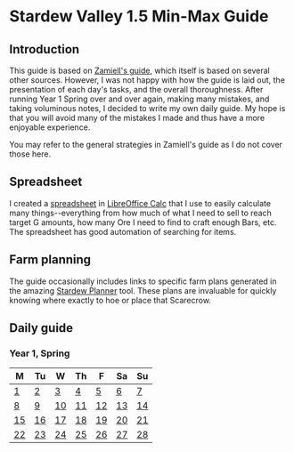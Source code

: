 # Stardew Valley 1.5 Min-Max Guide

## Introduction

This guide is based on [Zamiell's guide](https://github.com/Zamiell/stardew-valley/blob/master/Min-Max_Guide.md), which itself is based on several other sources. However, I was not happy with how the guide is laid out, the presentation of each day's tasks, and the overall thoroughness. After running Year 1 Spring over and over again, making many mistakes, and taking voluminous notes, I decided to write my own daily guide. My hope is that you will avoid many of the mistakes I made and thus have a more enjoyable experience.

You may refer to the general strategies in Zamiell's guide as I do not cover those here.

## Spreadsheet

I created a [spreadsheet](spreadsheet.md) in [LibreOffice Calc](https://www.libreoffice.org/download/download) that I use to easily calculate many things--everything from how much of what I need to sell to reach target G amounts, how many Ore I need to find to craft enough Bars, etc. The spreadsheet has good automation of searching for items.

## Farm planning

The guide occasionally includes links to specific farm plans generated in the amazing [Stardew Planner](https://stardew.info/planner) tool. These plans are invaluable for quickly knowing where exactly to hoe or place that Scarecrow.

## Daily guide

### Year 1, Spring

| M                          | Tu                        | W                         | Th                        | F                         | Sa                        | Su                        |
| -------------------------- | ------------------------- | ------------------------- | ------------------------- |-------------------------- | ------------------------- | ------------------------- |
| [1](year-1-spring-1.md)    | [2](year-1-spring-2.md)   | [3](year-1-spring-3.md)   | [4](year-1-spring-4.md)   | [5](year-1-spring-5.md)   | [6](year-1-spring-6.md)   | [7](year-1-spring-7.md)   |
| [8](year-1-spring-8.md)    | [9](year-1-spring-9.md)   | [10](year-1-spring-10.md) | [11](year-1-spring-11.md) | [12](year-1-spring-12.md) | [13](year-1-spring-13.md) | [14](year-1-spring-14.md) |
| [15](year-1-spring-15.md)  | [16](year-1-spring-16.md) | [17](year-1-spring-17.md) | [18](year-1-spring-18.md) | [19](year-1-spring-19.md) | [20](year-1-spring-20.md) | [21](year-1-spring-21.md) |
| [22](year-1-spring-22.md)  | [23](year-1-spring-23.md) | [24](year-1-spring-24.md) | [25](year-1-spring-25.md) | [26](year-1-spring-26.md) | [27](year-1-spring-27.md) | [28](year-1-spring-28.md) |
